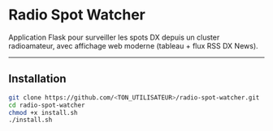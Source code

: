 
# Radio Spot Watcher

Application Flask pour surveiller les spots DX depuis un cluster radioamateur, avec affichage web moderne (tableau + flux RSS DX News).

---

## Installation

```bash
git clone https://github.com/<TON_UTILISATEUR>/radio-spot-watcher.git
cd radio-spot-watcher
chmod +x install.sh
./install.sh
